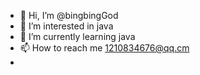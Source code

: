 - 👋 Hi, I’m @bingbingGod
- 👀 I’m interested in java
- 🌱 I’m currently learning java
- 📫 How to reach me 1210834676@qq.cm
-

<!---
bingbingGod/bingbingGod is a ✨ special ✨ repository because its `README.md` (this file) appears on your GitHub profile.
You can click the Preview link to take a look at your changes.
--->

